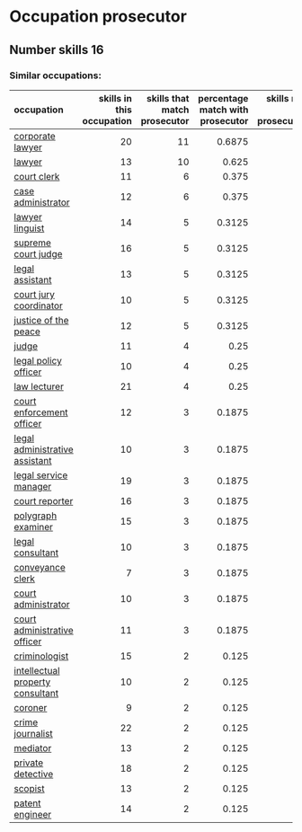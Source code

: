 # Occupation prosecutor
## Number skills 16
### Similar occupations:
| occupation                                                              |   skills in this occupation |   skills that match prosecutor |   percentage match with prosecutor |   skills not in prosecutor |
|:------------------------------------------------------------------------|----------------------------:|-------------------------------:|-----------------------------------:|---------------------------:|
| [corporate lawyer](corporate_lawyer.md)                                 |                          20 |                             11 |                             0.6875 |                          9 |
| [lawyer](lawyer.md)                                                     |                          13 |                             10 |                             0.625  |                          3 |
| [court clerk](court_clerk.md)                                           |                          11 |                              6 |                             0.375  |                          5 |
| [case administrator](case_administrator.md)                             |                          12 |                              6 |                             0.375  |                          6 |
| [lawyer linguist](lawyer_linguist.md)                                   |                          14 |                              5 |                             0.3125 |                          9 |
| [supreme court judge](supreme_court_judge.md)                           |                          16 |                              5 |                             0.3125 |                         11 |
| [legal assistant](legal_assistant.md)                                   |                          13 |                              5 |                             0.3125 |                          8 |
| [court jury coordinator](court_jury_coordinator.md)                     |                          10 |                              5 |                             0.3125 |                          5 |
| [justice of the peace](justice_of_the_peace.md)                         |                          12 |                              5 |                             0.3125 |                          7 |
| [judge](judge.md)                                                       |                          11 |                              4 |                             0.25   |                          7 |
| [legal policy officer](legal_policy_officer.md)                         |                          10 |                              4 |                             0.25   |                          6 |
| [law lecturer](law_lecturer.md)                                         |                          21 |                              4 |                             0.25   |                         17 |
| [court enforcement officer](court_enforcement_officer.md)               |                          12 |                              3 |                             0.1875 |                          9 |
| [legal administrative assistant](legal_administrative_assistant.md)     |                          10 |                              3 |                             0.1875 |                          7 |
| [legal service manager](legal_service_manager.md)                       |                          19 |                              3 |                             0.1875 |                         16 |
| [court reporter](court_reporter.md)                                     |                          16 |                              3 |                             0.1875 |                         13 |
| [polygraph examiner](polygraph_examiner.md)                             |                          15 |                              3 |                             0.1875 |                         12 |
| [legal consultant](legal_consultant.md)                                 |                          10 |                              3 |                             0.1875 |                          7 |
| [conveyance clerk](conveyance_clerk.md)                                 |                           7 |                              3 |                             0.1875 |                          4 |
| [court administrator](court_administrator.md)                           |                          10 |                              3 |                             0.1875 |                          7 |
| [court administrative officer](court_administrative_officer.md)         |                          11 |                              3 |                             0.1875 |                          8 |
| [criminologist](criminologist.md)                                       |                          15 |                              2 |                             0.125  |                         13 |
| [intellectual property consultant](intellectual_property_consultant.md) |                          10 |                              2 |                             0.125  |                          8 |
| [coroner](coroner.md)                                                   |                           9 |                              2 |                             0.125  |                          7 |
| [crime journalist](crime_journalist.md)                                 |                          22 |                              2 |                             0.125  |                         20 |
| [mediator](mediator.md)                                                 |                          13 |                              2 |                             0.125  |                         11 |
| [private detective](private_detective.md)                               |                          18 |                              2 |                             0.125  |                         16 |
| [scopist](scopist.md)                                                   |                          13 |                              2 |                             0.125  |                         11 |
| [patent engineer](patent_engineer.md)                                   |                          14 |                              2 |                             0.125  |                         12 |
